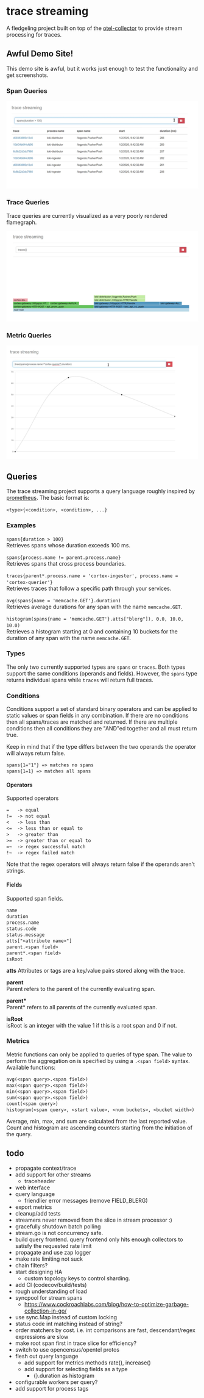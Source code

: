 # trace streaming

A fledgeling project built on top of the [otel-collector](https://github.com/open-telemetry/opentelemetry-collector) to provide stream processing for traces.

## Awful Demo Site!

This demo site is awful, but it works just enough to test the functionality and get screenshots.

### Span Queries

![span queries](./span-querying.png)

### Trace Queries

Trace queries are currently visualized as a very poorly rendered flamegraph.

![trace queries](./trace-querying.png)

### Metric Queries

![metric queries](./metric-querying.png)

## Queries

The trace streaming project supports a query language roughly inspired by [prometheus](https://prometheus.io/docs/prometheus/latest/querying/basics/).  The basic format is:

`<type>{<condition>, <condition>, ...}`

### Examples

`spans{duration > 100}`  
Retrieves spans whose duration exceeds 100 ms.

`spans{process.name != parent.process.name}`  
Retrieves spans that cross process boundaries.

`traces{parent*.process.name = 'cortex-ingester', process.name = 'cortex-querier'}`  
Retrieves traces that follow a specific path through your services.

`avg(spans{name = 'memcache.GET'}.duration)`  
Retrieves average durations for any span with the name `memcache.GET`.

`histogram(spans{name = 'memcache.GET'}.atts["blerg"]), 0.0, 10.0, 10.0)`  
Retrieves a histogram starting at 0 and containing 10 buckets for the duration of any span with the name `memcache.GET`.

### Types

The only two currently supported types are `spans` or `traces`.  Both types support the same conditions (operands and fields).  However, the `spans` type returns individual spans while `traces` will return full traces.

### Conditions

Conditions support a set of standard binary operators and can be applied to static values or span fields in any combination.  If there are no conditions then all spans/traces are matched and returned.  If there are multiple conditions then all conditions they are "AND"ed together and all must return true.

Keep in mind that if the type differs between the two operands the operator will always return false.
```
spans{1="1"} => matches no spans
spans{1=1} => matches all spans
```

#### Operators

Supported operators 
```
=   -> equal
!=  -> not equal
<   -> less than
<=  -> less than or equal to
>   -> greater than
>=  -> greater than or equal to
=~  -> regex successful match
!~  -> regex failed match
```

Note that the regex operators will always return false if the operands aren't strings.

#### Fields

Supported span fields.
```
name
duration
process.name
status.code
status.message
atts["<attribute name>"]
parent.<span field>
parent*.<span field>
isRoot
```

**atts**
Attributes or tags are a key/value pairs stored along with the trace.

**parent**  
Parent refers to the parent of the currently evaluating span.

**parent\***  
Parent* refers to all parents of the currently evaluated span.

**isRoot**  
isRoot is an integer with the value 1 if this is a root span and 0 if not.

### Metrics

Metric functions can only be applied to queries of type span.  The value to perform the aggregation on is specified by using a `.<span field>` syntax.  Available functions:

```
avg(<span query>.<span field>)
max(<span query>.<span field>)
min(<span query>.<span field>)
sum(<span query>.<span field>)
count(<span query>)
histogram(<span query>, <start value>, <num buckets>, <bucket width>)
```

Average, min, max, and sum are calculated from the last reported value.  Count and histogram are ascending counters starting from the initiation of the query.

## todo

- propagate context/trace
- add support for other streams
  - traceheader
- web interface
- query language
  - friendlier error messages (remove FIELD_BLERG)
- export metrics
- cleanup/add tests
- streamers never removed from the slice in stream processor :)
- gracefully shutdown batch polling
- stream.go is not concurrency safe.
- build query frontend.  query frontend only hits enough collectors to satisfy the requested rate limit
- propagate and use zap logger
- make rate limiting not suck
- chain filters?
- start designing HA
  - custom topology keys to control sharding.
- add CI (codecov/build/tests)
- rough understanding of load
- syncpool for stream spans
  - https://www.cockroachlabs.com/blog/how-to-optimize-garbage-collection-in-go/
- use sync.Map instead of custom locking
- status code int matching instead of string?
- order matchers by cost.  i.e. int comparisons are fast, descendant/regex expressions are slow
- make root span first in trace slice for efficiency?
- switch to use opencensus/opentel protos
- flesh out query language
    - add support for metrics methods rate(), increase()
    - add support for selecting fields as a type
      - {}.duration as histogram
- configurable workers per query?
- add support for process tags